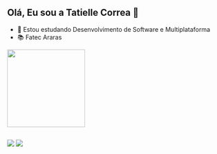 ## Olá, Eu sou a Tatielle Correa 👋

- 🌱 Estou estudando Desenvolvimento de Software e Multiplataforma
- 📚 Fatec Araras
<div>
  <a href="https://github.com/tatiellecorrea">
  <img height="180em" src="https://github-readme-stats.vercel.app/api?username=tatiellecorrea&show_icons=true&theme=tokyonight&include_all_commits=true&count_private=true"/>
</div>
</div>
  
  ##
 
<div> 
 
  <a href="https://instagram.com/tatiellecorrea" target="_blank"><img src="https://img.shields.io/badge/-Instagram-%23E4405F?style=for-the-badge&logo=instagram&logoColor=white" target="_blank"></a>
  <a href="https://www.linkedin.com/in/tatielle-correa-32277520a" target="_blank"><img src="https://img.shields.io/badge/-LinkedIn-%230077B5?style=for-the-badge&logo=linkedin&logoColor=white" target="_blank"></a> 

</div>

